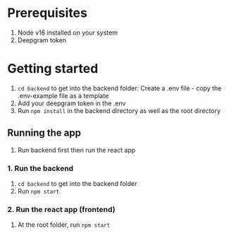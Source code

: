 # Prerequisites
1. Node v16 installed on your system
1. Deepgram token
# Getting started
1. `cd backend` to get into the backend folder: Create a .env file - copy the .env-example file as a template
1. Add your deepgram token in the .env
1. Run `npm install` in the backend directory as well as the root directory

## Running the app
1. Run backend first then run the react app
### 1. Run the backend
1. `cd backend` to get into the backend folder
1. Run `npm start`

### 2. Run the react app (frontend)
1. At the root folder, run `npm start`
